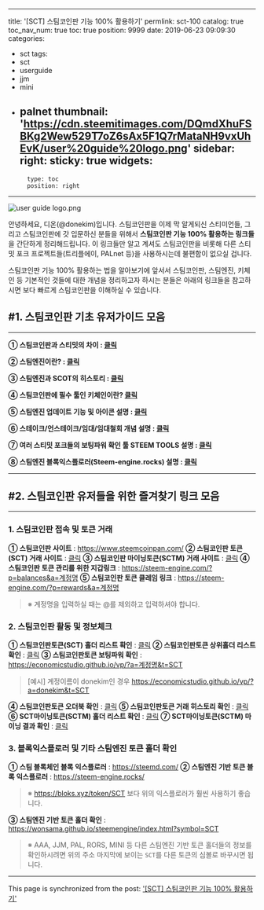 
---
title: '[SCT] 스팀코인판 기능 100% 활용하기'
permlink: sct-100
catalog: true
toc_nav_num: true
toc: true
position: 9999
date: 2019-06-23 09:09:30
categories:
- sct
tags:
- sct
- userguide
- jjm
- mini
- palnet
thumbnail: 'https://cdn.steemitimages.com/DQmdXhuFSBKg2Wew529T7oZ6sAx5F1Q7rMataNH9vxUhEvK/user%20guide%20logo.png'
sidebar:
    right:
        sticky: true
widgets:
    -
        type: toc
        position: right
---


![user guide logo.png](https://cdn.steemitimages.com/DQmdXhuFSBKg2Wew529T7oZ6sAx5F1Q7rMataNH9vxUhEvK/user%20guide%20logo.png)

안녕하세요, 디온(@donekim)입니다. 스팀코인판을 이제 막 알게되신 스티미언들, 그리고 스팀코인판에 갓 입문하신 분들을 위해서 **스팀코인판 기능 100% 활용하는 링크들**을 간단하게 정리해드립니다. 이 링크들만 알고 계셔도 스팀코인판을 비롯해 다른 스티밋 포크 프로젝트들(트리플에이, PALnet 등)을 사용하시는데 불편함이 없으실 겁니다.

스팀코인판 기능 100% 활용하는 법을 알아보기에 앞서서 스팀코인판, 스팀엔진, 키체인 등 기본적인 것들에 대한 개념을 정리하고자 하시는 분들은 아래의 링크들을 참고하시면 보다 빠르게 스팀코인판을 이해하실 수 있습니다. 

## #1. 스팀코인판 기초 유저가이드 모음
---

**① 스팀코인판과 스티밋의 차이 : [클릭](https://www.steemcoinpan.com/sct/@donekim/sct-3-and)**

**② 스팀엔진이란? : [클릭](https://steemit.com/steemengine/@donekim/1551985452874-steem-engine-dex-------)**

**③ 스팀엔진과 SCOT의 히스토리 : [클릭](https://steemit.com/sct/@donekim/sct-2-scot)**

**④ 스팀코인판에 필수 툴인 키체인이란? [클릭](https://www.steemcoinpan.com/sct/@donekim/sct-1-steem-keychain)**

**⑤ 스팀엔진 업데이트 기능 및 아이콘 설명 : [클릭](https://www.steemcoinpan.com/sct/@donekim/42rqwp)**

**⑥ 스테이크/언스테이크/임대/임대철회 개념 설명 : [클릭](https://www.steemcoinpan.com/sct/@donekim/3c8du3)**

**⑦ 여러 스티밋 포크들의 보팅파워 확인 툴 STEEM TOOLS 설명 : [클릭](https://www.steemcoinpan.com/sct/@donekim/sct-steem-tools)**

**⑧ 스팀엔진 블록익스플로러(Steem-engine.rocks) 설명 : [클릭](https://www.steemcoinpan.com/sct/@donekim/steem-engine-block-explorere)**

---

## #2. 스팀코인판 유저들을 위한 즐겨찾기 링크 모음
---

### 1. 스팀코인판 접속 및 토큰 거래

**① 스팀코인판 사이트** : https://www.steemcoinpan.com/
**② 스팀코인판 토큰(SCT) 거래 사이트** : [클릭](https://steem-engine.com/?p=market&t=SCT)
**③ 스팀코인판 마이닝토큰(SCTM) 거래 사이트** : [클릭](https://steem-engine.com/?p=market&t=SCTM)
**④ 스팀코인판 토큰 관리를 위한 지갑링크** : https://steem-engine.com/?p=balances&a=계정명 
**⑤ 스팀코인판 토큰 클레임 링크** : https://steem-engine.com/?p=rewards&a=계정명
> ※ 계정명을 입력하실 때는 @를 제외하고 입력하셔야 합니다.

### 2. 스팀코인판 활동 및 정보체크

**① 스팀코인판토큰(SCT) 홀더 리스트 확인** : [클릭](https://passionbull.github.io/scot-manager/)
**② 스팀코인판토큰 상위홀더 리스트 확인** : [클릭](https://coin-on.com/steem/sct/richlist)
**③ 스팀코인판토큰 보팅파워 확인** : https://economicstudio.github.io/vp/?a=계정명&t=SCT
> [예시] 계정이름이 donekim인 경우 https://economicstudio.github.io/vp/?a=donekim&t=SCT

**④ 스팀코인판토큰 오더북 확인** : [클릭](https://coin-on.com/steem/sct/orderbook)
**⑤ 스팀코인판토큰 거래 히스토리 확인** : [클릭](https://coin-on.com/steem/sct/orderbook#tradeHistory)
**⑥ SCT마이닝토큰(SCTM) 홀더 리스트 확인** : [클릭](https://passionbull.github.io/scot-manager/?scot=SCTM)
**⑦ SCT마이닝토큰(SCTM) 마이닝 결과 확인** : [클릭](https://ayogom.github.io/steemexplorer/#/@sct)


### 3. 블록익스플로러 및 기타 스팀엔진 토큰 홀더 확인

**① 스팀 블록체인 블록 익스플로러** : https://steemd.com/
**② 스팀엔진 기반 토큰 블록 익스플로러** : https://steem-engine.rocks/
> ※ https://bloks.xyz/token/SCT 보다 위의 익스플로러가 훨씬 사용하기 좋습니다.

**③ 스팀엔진 기반 토큰 홀더 확인** : https://wonsama.github.io/steemengine/index.html?symbol=SCT
> ※ AAA, JJM, PAL, RORS, MINI 등 다른 스팀엔진 기반 토큰 홀더들의 정보를 확인하시려면 위의 주소 마지막에 보이는 `SCT`를 다른 토큰의 심볼로 바꾸시면 됩니다.

- - -

This page is synchronized from the post: ['[SCT] 스팀코인판 기능 100% 활용하기'](https://steemit.com/@donekim/sct-100)
